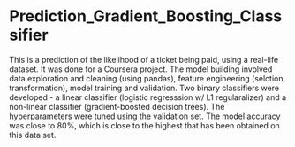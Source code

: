 # Prediction_Gradient_Boosting_Classsifier
This is a prediction of the likelihood of a ticket being paid, using a real-life dataset. It was done for a Coursera project.
The model building involved data exploration and cleaning (using pandas), feature engineering (selction, transformation), model training and validation. Two binary classifiers were developed - a linear classifier (logistic regresssion w/ L1 regularalizer) and a non-linear classifier (gradient-boosted decision trees). The hyperparameters were tuned using the validation set. The model accuracy was close to 80%, which is close to the highest that has been obtained on this data set.
